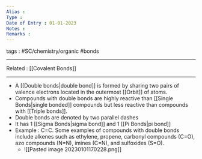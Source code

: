 ```yaml
---
Alias : 
Type : 
Date of Entry : 01-01-2023
Notes : 
Remarks :  
---
```

 tags :  #SC/chemistry/organic #bonds 
 
---
Related :  [[Covalent Bonds]] 

---
- A [[Double bonds|double bond]] is formed by sharing two pairs of valence electrons located in the outermost [[Orbit]] of atoms.
- Compounds with double bonds are highly reactive than [[Single Bonds|single bonded]] compounds but less reactive than compounds with [[Triple bonds]].
- Double bonds are denoted by two parallel dashes
- It has 1 [[Sigma Bonds|sigma bond]] and 1 [[Pi Bonds|pi bond]]
- Example : C=C. Some examples of compounds with double bonds include alkenes such as ethylene, propene, carbonyl compounds (C=O), azo compounds (N=N), imines (C=N), and sulfoxides (S=O).
	- ![[Pasted image 20230101170228.png]]